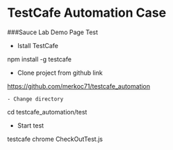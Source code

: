 # TestCafe Automation Case

###Sauce Lab Demo Page Test

- Istall TestCafe

npm install -g testcafe

- Clone project from github link

https://github.com/merkoc71/testcafe_automation

    - Change directory

cd testcafe_automation/test

- Start test

testcafe chrome CheckOutTest.js
